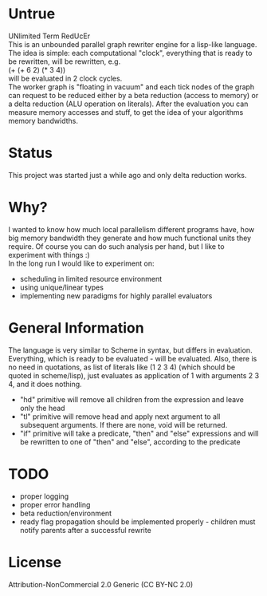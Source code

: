 Untrue 
======
UNlimited Term RedUcEr  
This is an unbounded parallel graph rewriter engine for a lisp-like language. The idea is simple:
each computational "clock", everything that is ready to be rewritten, will be rewritten, e.g.  
	(+ (+ 6 2) (* 3 4))  
will be evaluated in 2 clock cycles.  
The worker graph is "floating in vacuum" and each tick nodes of the graph can request to be reduced 
either by a beta reduction (access to memory) or a delta reduction (ALU operation on literals). After 
the evaluation you can measure memory accesses and stuff, to get the idea of your algorithms memory bandwidths.

Status
======
This project was started just a while ago and only delta reduction works.

Why?
======
I wanted to know how much local parallelism different programs have, how big memory bandwidth they 
generate and how much functional units they require. Of course you can do such analysis per hand, but
I like to experiment with things :)  
In the long run I would like to experiment on:
* scheduling in limited resource environment
* using unique/linear types
* implementing new paradigms for highly parallel evaluators

General Information
======
The language is very similar to Scheme in syntax, but differs in evaluation. Everything, which is
ready to be evaluated - will be evaluated. Also, there is no need in quotations, as list of literals
like (1 2 3 4) (which should be quoted in scheme/lisp), just evaluates as application of 1 with 
arguments 2 3 4, and it does nothing. 

* "hd" primitive will remove all children from the expression and leave only the head
* "tl" primitive will remove head and apply next argument to all subsequent arguments. If there 
are none, void will be returned.
* "if" primitive will take a predicate, "then" and "else" expressions and will be rewritten to one of
"then" and "else", according to the predicate

TODO
======
* proper logging
* proper error handling
* beta reduction/environment
* ready flag propagation should be implemented properly - children must notify parents after 
a successful rewrite

License
======
Attribution-NonCommercial 2.0 Generic (CC BY-NC 2.0)